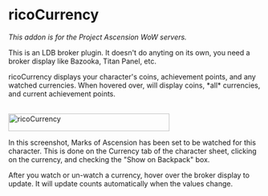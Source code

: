 <h1>ricoCurrency</h1>
<p><em>This addon is for the Project Ascension WoW servers.</em></p>
<p>This is an LDB broker plugin.  It doesn't do anyting on its own, you need a broker display like Bazooka, Titan Panel, etc.</p>
<p>ricoCurrency displays your character's coins, achievement points, and any watched currencies.  When hovered over, will display coins, *all* currencies, and current achievement points.</p>
<br/>
<img width="321" height="35" alt="ricoCurrency" src="https://github.com/user-attachments/assets/b1861477-a8bc-4f18-9cd5-4e1183100ec6" />
<p>In this screenshot, Marks of Ascension has been set to be watched for this character.  This is done on the Currency tab of the character sheet, clicking on the currency, and checking the "Show on Backpack" box.</p>
<p>After you watch or un-watch a currency, hover over the broker display to update.  It will update counts automatically when the values change.</p>
